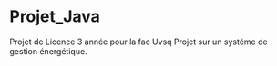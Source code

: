 # Projet_Java

Projet de Licence 3 année pour la fac Uvsq
Projet sur un systéme de gestion énergétique.
